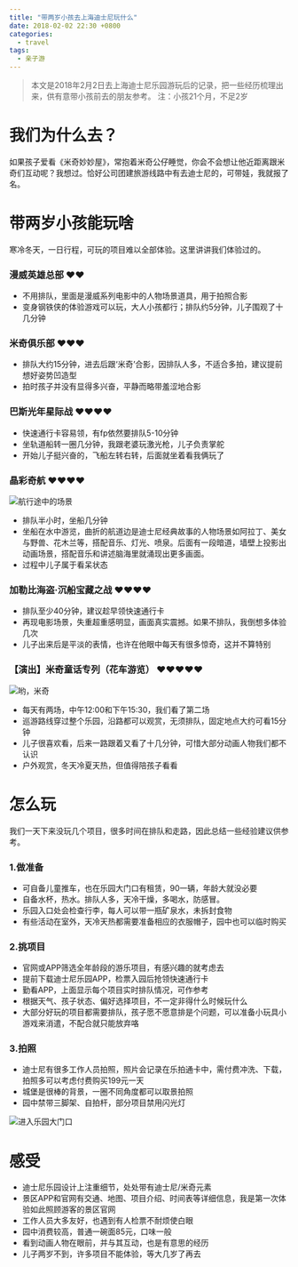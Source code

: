 ```yaml
---
title: "带两岁小孩去上海迪士尼玩什么"
date: 2018-02-02 22:30 +0800
categories:
  - travel
tags:
  - 亲子游
---
```


>本文是2018年2月2日去上海迪士尼乐园游玩后的记录，把一些经历梳理出来，供有意带小孩前去的朋友参考。
>注：小孩21个月，不足2岁

# 我们为什么去？

如果孩子爱看《米奇妙妙屋》，常抱着米奇公仔睡觉，你会不会想让他近距离跟米奇们互动呢？我想过。恰好公司团建旅游线路中有去迪士尼的，可带娃，我就报了名。

# 带两岁小孩能玩啥
寒冷冬天，一日行程，可玩的项目难以全部体验。这里讲讲我们体验过的。

### 漫威英雄总部 ❤❤
- 不用排队，里面是漫威系列电影中的人物场景道具，用于拍照合影
- 变身钢铁侠的体验游戏可以玩，大人小孩都行；排队约5分钟，儿子围观了十几分钟

### 米奇俱乐部  ❤❤❤
- 排队大约15分钟，进去后跟‘米奇’合影，因排队人多，不适合多拍，建议提前想好姿势凹造型
- 拍时孩子并没有显得多兴奋，平静而略带羞涩地合影

### 巴斯光年星际战 ❤❤❤❤
- 快速通行卡容易领，有fp依然要排队5-10分钟
- 坐轨道船转一圈几分钟，我跟老婆玩激光枪，儿子负责掌舵
- 开始儿子挺兴奋的，飞船左转右转，后面就坐着看我俩玩了

### 晶彩奇航 ❤❤❤❤
![航行途中的场景](http://upload-images.jianshu.io/upload_images/18322-ffab4b6f8d6dcf77.jpg?imageMogr2/auto-orient/strip%7CimageView2/2/w/1240)
- 排队半小时，坐船几分钟
- 坐船在水中游览，曲折的航道边是迪士尼经典故事的人物场景如阿拉丁、美女与野兽、花木兰等，搭配音乐、灯光、喷泉。后面有一段暗道，墙壁上投影出动画场景，搭配音乐和讲述脑海里就涌现出更多画面。
- 过程中儿子属于看呆状态

### 加勒比海盗·沉船宝藏之战 ❤❤❤❤
- 排队至少40分钟，建议趁早领快速通行卡
- 再现电影场景，失重超重感明显，画面真实震撼。如果不排队，我倒想多体验几次
- 儿子出来后是平淡的表情，也许在他眼中每天有很多惊奇，这并不算特别

### 【演出】米奇童话专列（花车游览） ❤❤❤❤❤
![哟，米奇](http://upload-images.jianshu.io/upload_images/18322-df166f2e6b1e5638.jpg?imageMogr2/auto-orient/strip%7CimageView2/2/w/1240)
- 每天有两场，中午12:00和下午15:30，我们看了第二场
- 巡游路线穿过整个乐园，沿路都可以观赏，无须排队，固定地点大约可看15分钟
- 儿子很喜欢看，后来一路跟着又看了十几分钟，可惜大部分动画人物我们都不认识
- 户外观赏，冬天冷夏天热，但值得陪孩子看看

# 怎么玩
我们一天下来没玩几个项目，很多时间在排队和走路，因此总结一些经验建议供参考。
### 1.做准备
- 可自备儿童推车，也在乐园大门口有租赁，90一辆，年龄大就没必要
- 自备水杯，热水。排队人多，天冷干燥，多喝水，防感冒。
- 乐园入口处会检查行李，每人可以带一瓶矿泉水，未拆封食物
- 有些活动在室外，天冷天热都需要准备相应的衣服帽子，园中也可以临时购买

### 2.挑项目
- 官网或APP筛选全年龄段的游乐项目，有感兴趣的就考虑去
- 提前下载迪士尼乐园APP，检票入园后抢领快速通行卡
- 勤看APP，上面显示每个项目实时排队情况，可作参考
- 根据天气、孩子状态、偏好选择项目，不一定非得什么时候玩什么
- 大部分好玩的项目都需要排队，孩子愿不愿意排是个问题，可以准备小玩具小游戏来消遣，不配合就只能放弃咯

### 3.拍照
- 迪士尼有很多工作人员拍照，照片会记录在乐拍通卡中，需付费冲洗、下载，拍照多可以考虑付费购买199元一天
- 城堡是很棒的背景，一圈不同角度都可以取景拍照
- 园中禁带三脚架、自拍杆，部分项目禁用闪光灯

![进入乐园大门口](http://upload-images.jianshu.io/upload_images/18322-dfd8a3b81b69954d.jpg?imageMogr2/auto-orient/strip%7CimageView2/2/w/1240)
# 感受
- 迪士尼乐园设计上注重细节，处处带有迪士尼/米奇元素
- 景区APP和官网有交通、地图、项目介绍、时间表等详细信息，我是第一次体验如此照顾游客的景区官网
- 工作人员大多友好，也遇到有人检票不耐烦使白眼
- 园中消费较高，普通一碗面85元，口味一般
- 看到动画人物在眼前，并与其互动，也是有意思的经历
- 儿子两岁不到，许多项目不能体验，等大几岁了再去
